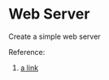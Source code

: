 # Web Server
Create a simple web server

Reference:
1. [a link](http://www.nodebeginner.org/index-zh-tw.html)
